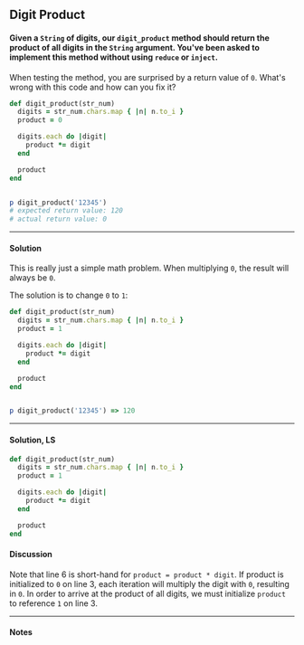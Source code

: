 ## Digit Product
#### Given a `String` of digits, our `digit_product` method should return the product of all digits in the `String` argument. You've been asked to implement this method without using `reduce` or `inject`.

When testing the method, you are surprised by a return value of `0`. What's wrong with this code and how can you fix it?

```ruby
def digit_product(str_num)
  digits = str_num.chars.map { |n| n.to_i }
  product = 0

  digits.each do |digit|
    product *= digit
  end

  product
end


p digit_product('12345')
# expected return value: 120
# actual return value: 0
```
___
#### Solution
This is really just a simple math problem.  When multiplying `0`, the result will always be `0`.

The solution is to change `0` to `1`:
```ruby
def digit_product(str_num)
  digits = str_num.chars.map { |n| n.to_i }
  product = 1

  digits.each do |digit|
    product *= digit
  end

  product
end


p digit_product('12345') => 120
```
___
#### Solution, LS
```ruby
def digit_product(str_num)
  digits = str_num.chars.map { |n| n.to_i }
  product = 1

  digits.each do |digit|
    product *= digit
  end

  product
end
```
#### Discussion
Note that line 6 is short-hand for `product = product * digit`. If product is initialized to `0` on line 3, each iteration will multiply the digit with `0`, resulting in `0`. In order to arrive at the product of all digits, we must initialize `product` to reference `1` on line 3.
___
#### Notes
